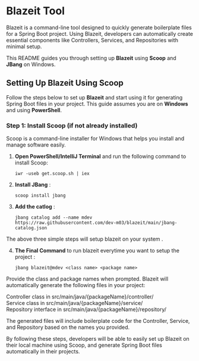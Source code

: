 # Blazeit Tool

Blazeit is a command-line tool designed to quickly generate boilerplate files for a Spring Boot project. Using Blazeit, developers can automatically create essential components like Controllers, Services, and Repositories with minimal setup.

This README guides you through setting up **Blazeit** using **Scoop** and **JBang** on Windows.

## Setting Up Blazeit Using Scoop

Follow the steps below to set up **Blazeit** and start using it for generating Spring Boot files in your project. This guide assumes you are on **Windows** and using **PowerShell**.

### Step 1: Install Scoop (if not already installed)

Scoop is a command-line installer for Windows that helps you install and manage software easily.

1. **Open PowerShell/IntelliJ Terminal** and run the following command to install Scoop:
   ```terminal
   iwr -useb get.scoop.sh | iex
2. **Install JBang** :
   ```terminal
   scoop install jbang
3. **Add the catlog** :
    ```terminal
    jbang catalog add --name mdev https://raw.githubusercontent.com/dev-m03/blazeit/main/jbang-catalog.json
The above three simple steps will setup blazeit on your system .

4. **The Final Command** to run blazeit everytime you want to setup the project :  
    ```terminal
    jbang blazeit@mdev <class name> <package name>
Provide the class and package names when prompted. Blazeit will automatically generate the following files in your project:

Controller class in src/main/java/{packageName}/controller/  
Service class in src/main/java/{packageName}/service/  
Repository interface in src/main/java/{packageName}/repository/  

The generated files will include boilerplate code for the Controller, Service, and Repository based on the names you provided.  

By following these steps, developers will be able to easily set up Blazeit on their local machine using Scoop, and generate Spring Boot files automatically in their projects.
    
  



      

   
  
